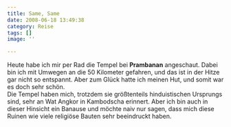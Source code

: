 ```yaml
---
title: Same, Same
date: 2008-06-18 13:49:38
category: Reise
tags: []
image: ''

---
```


Heute habe ich mir per Rad die Tempel bei **Prambanan** angeschaut. Dabei bin ich mit Umwegen an die 50 Kilometer gefahren, und das ist in der Hitze gar nicht so entspannt. Aber zum Glück hatte ich meinen Hut, und somit war es doch sehr schön.  
Die Tempel haben mich, trotzdem sie größtenteils hinduistischen Ursprungs sind, sehr an Wat Angkor in Kambodscha erinnert. Aber ich bin auch in dieser Hinsicht ein Banause und möchte naiv nur sagen, dass mich diese Ruinen wie viele religiöse Bauten sehr beeindruckt haben.
